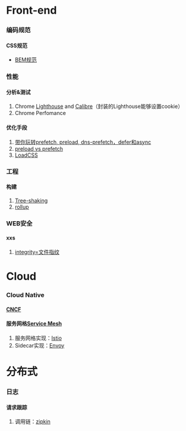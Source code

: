 # Front-end
### 编码规范
#### CSS规范
- [BEM规范](http://getbem.com/)
### 性能
#### 分析&测试
1. Chrome [Lighthouse](https://github.com/GoogleChrome/lighthouse) and [Calibre](https://calibreapp.com/)（封装的Lighthouse能够设置cookie）
2. Chrome Perfomance
#### 优化手段
1. [带你玩转prefetch, preload, dns-prefetch，defer和async](https://segmentfault.com/a/1190000011577248)
2. [preload vs prefetch](https://www.w3cplus.com/performance/reloading/preload-prefetch-and-priorities-in-chrome.html)
3. [LoadCSS](https://github.com/filamentgroup/loadCSS)
### 工程
#### 构建
1. [Tree-shaking](https://zhuanlan.zhihu.com/p/32831172)
2. [rollup](https://rollupjs.cn/)

### WEB安全
#### xxs
1. [integrity=文件指纹](https://www.zhoulujun.cn/html/webfront/ECMAScript/js6/2018_0521_8115.html)

# Cloud
### Cloud Native
#### [CNCF](https://www.cncf.io/)
#### 服务网格[Service Mesh](https://jimmysong.io/posts/what-is-a-service-mesh/)
1. 服务网格实现：[Istio](https://istio.io/)
2. Sidecar实现：[Envoy](https://www.envoyproxy.io/)

# 分布式
### 日志
#### 请求跟踪
1. 调用链：[zipkin](https://zipkin.io/)

